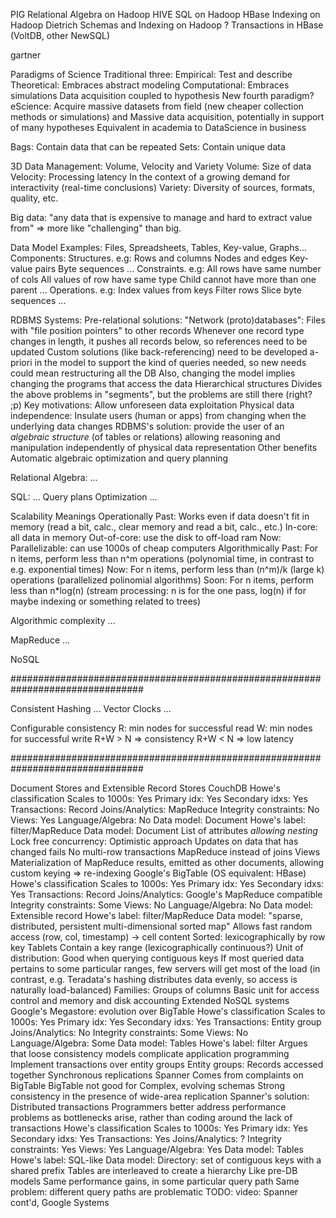 PIG         Relational Algebra on Hadoop
HIVE        SQL on Hadoop
HBase       Indexing on Hadoop
Dietrich    Schemas and Indexing on Hadoop
?           Transactions in HBase (VoltDB, other NewSQL)

gartner


Paradigms of Science
    Traditional three:
        Empirical: Test and describe
        Theoretical: Embraces abstract modeling
        Computational: Embraces simulations
            Data acquisition coupled to hypothesis
    New fourth paradigm?
        eScience: Acquire massive datasets from field (new cheaper collection methods or simulations) and
            Massive data acquisition, potentially in support of many hypotheses
            Equivalent in academia to DataScience in business


Bags: Contain data that can be repeated
Sets: Contain unique data


3D Data Management: Volume, Velocity and Variety
    Volume: Size of data
    Velocity: Processing latency
        In the context of a growing demand for interactivity (real-time conclusions)
    Variety: Diversity of sources, formats, quality, etc.



Big data: "any data that is expensive to manage and hard to extract value from" => more like "challenging" than big.




Data Model
    Examples: Files, Spreadsheets, Tables, Key-value, Graphs...
    Components:
        Structures. e.g:
            Rows and columns
            Nodes and edges
            Key-value pairs
            Byte sequences
            ...
        Constraints. e.g:
            All rows have same number of cols
            All values of row have same type
            Child cannot have more than one parent
            ...
        Operations. e.g:
            Index values from keys
            Filter rows
            Slice byte sequences
            ...

RDBMS Systems:
    Pre-relational solutions:
        "Network (proto)databases": Files with "file position pointers" to other records
            Whenever one record type changes in length, it pushes all records below, so references need to be updated
            Custom solutions (like back-referencing) need to be developed a-priori in the model to support the kind of queries needed, so new needs could mean restructuring all the DB
            Also, changing the model implies changing the programs that access the data
        Hierarchical structures
            Divides the above problems in "segments", but the problems are still there (right? ;p)
    Key motivations:
        Allow unforeseen data exploitation
        Physical data independence: Insulate users (human or apps) from changing when the underlying data changes
            RDBMS's solution: provide the user of an _algebraic structure_ (of tables or relations) allowing reasoning and manipulation independently of physical data representation
    Other benefits
        Automatic algebraic optimization and query planning


Relational Algebra:
    ...

SQL:
    ...
    Query plans
        Optimization
            ...


Scalability
    Meanings
        Operationally
            Past: Works even if data doesn't fit in memory (read a bit, calc., clear memory and read a bit, calc., etc.)
                In-core: all data in memory
                Out-of-core: use the disk to off-load ram
            Now: Parallelizable: can use 1000s of cheap computers
        Algorithmically
            Past: For n items, perform less than n^m operations (polynomial time, in contrast to e.g. exponential times)
            Now: For n items, perform less than (n^m)/k (large k) operations (parallelized polinomial algorithms)
            Soon: For n items, perform less than n*log(n) (stream processing: n is for the one pass, log(n) if for maybe indexing or something related to trees)

Algorithmic complexity
    ...

MapReduce
    ...

NoSQL


################################################################################

Consistent Hashing
    ...
Vector Clocks
    ...

Configurable consistency
    R: min nodes for successful read
    W: min nodes for successful write
    R+W > N => consistency
    R+W < N => low latency

################################################################################

Document Stores and Extensible Record Stores
    CouchDB
        Howe's classification
            Scales to 1000s: Yes
            Primary idx: Yes
            Secondary idxs: Yes
            Transactions: Record
            Joins/Analytics: MapReduce
            Integrity constraints: No
            Views: Yes
            Language/Algebra: No
            Data model: Document
            Howe's label: filter/MapReduce
        Data model: Document
            List of attributes _allowing nesting_
        Lock free concurrency: Optimistic approach
            Updates on data that has changed fails
        No multi-row transactions
        MapReduce instead of joins
        Views
            Materialization of MapReduce results, emitted as other documents, allowing custom keying => re-indexing
    Google's BigTable (OS equivalent: HBase)
        Howe's classification
            Scales to 1000s: Yes
            Primary idx: Yes
            Secondary idxs: Yes
            Transactions: Record
            Joins/Analytics: Google's MapReduce compatible
            Integrity constraints: Some
            Views: No
            Language/Algebra: No
            Data model: Extensible record
            Howe's label: filter/MapReduce
        Data model: "sparse, distributed, persistent multi-dimensional sorted map"
            Allows fast random access 
                (row, col, timestamp) -> cell content
            Sorted: lexicographically by row key
            Tablets
                Contain a key range (lexicographically continuous?)
                Unit of distribution:
                    Good when querying contiguous keys
                    If most queried data pertains to some particular ranges, few servers will get most of the load
                        (in contrast, e.g. Teradata's hashing distributes data evenly, so access is naturally load-balanced)
            Families: Groups of columns
                Basic unit for access control and memory and disk accounting
Extended NoSQL systems
    Google's Megastore: evolution over BigTable
        Howe's classification
            Scales to 1000s: Yes
            Primary idx: Yes
            Secondary idxs: Yes
            Transactions: Entity group
            Joins/Analytics: No
            Integrity constraints: Some
            Views: No
            Language/Algebra: Some
            Data model: Tables
            Howe's label: filter
        Argues that loose consistency models complicate application programming
            Implement transactions over entity groups
                Entity groups: Records accessed together
            Synchronous replications
    Spanner
        Comes from complaints on BigTable
            BigTable not good for
                Complex, evolving schemas
                Strong consistency in the presence of wide-area replication
            Spanner's solution: Distributed transactions
                Programmers better address performance problems as bottlenecks arise, rather than coding around the lack of transactions
        Howe's classification
            Scales to 1000s: Yes
            Primary idx: Yes
            Secondary idxs: Yes
            Transactions: Yes
            Joins/Analytics: ?
            Integrity constraints: Yes
            Views: Yes
            Language/Algebra: Yes
            Data model: Tables
            Howe's label: SQL-like
        Data model: Directory: set of contiguous keys with a shared prefix
            Tables are interleaved to create a hierarchy
                Like pre-DB models
                    Same performance gains, in some particular query path
                    Same problem: different query paths are problematic
        TODO: video: Spanner cont'd, Google Systems
                